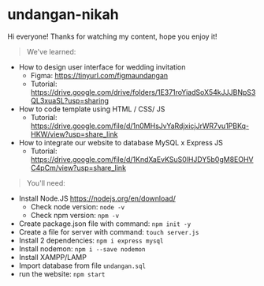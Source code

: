 # undangan-nikah
Hi everyone!
Thanks for watching my content, hope you enjoy it!
> We've learned:
- How to design user interface for wedding invitation 
  - Figma: https://tinyurl.com/figmaundangan
  - Tutorial: https://drive.google.com/drive/folders/1E371roYiadSoX54kJJJBNpS3QL3xuaSL?usp=sharing
- How to code template using HTML / CSS/ JS
  - Tutorial: https://drive.google.com/file/d/1n0MHsJvYaRdjxicjJrWR7vu1PBKq-HKW/view?usp=share_link
- How to integrate our website to database MySQL x Express JS 
  - Tutorial: https://drive.google.com/file/d/1KndXaEvKSuS0lHJDY5b0gM8EOHVC4pCm/view?usp=share_link

> You'll need:
- Install Node.JS https://nodejs.org/en/download/
  - Check node version: `node -v`
  - Check npm version: `npm -v`
- Create package.json file with command: `npm init -y`
- Create a file for server with command: `touch server.js`
- Install 2 dependencies: `npm i express mysql`
- Install nodemon: `npm i --save nodemon`
- Install XAMPP/LAMP
- Import database from file `undangan.sql`
- run the website: `npm start`
